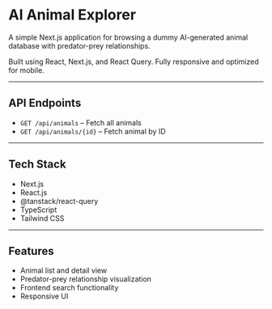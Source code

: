 # AI Animal Explorer

A simple Next.js application for browsing a dummy AI-generated animal database with predator-prey relationships.

Built using React, Next.js, and React Query. Fully responsive and optimized for mobile.

---

## API Endpoints

- `GET /api/animals` – Fetch all animals
- `GET /api/animals/{id}` – Fetch animal by ID

---

## Tech Stack

- Next.js
- React.js
- @tanstack/react-query
- TypeScript
- Tailwind CSS

---

## Features

- Animal list and detail view
- Predator-prey relationship visualization
- Frontend search functionality
- Responsive UI

